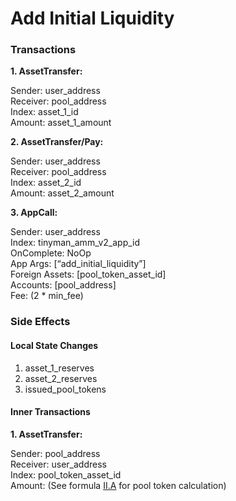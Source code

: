 # Add Initial Liquidity

### **Transactions**

**1. AssetTransfer:**

Sender: user\_address\
Receiver: pool\_address\
Index: asset\_1\_id\
Amount: asset\_1\_amount

**2. AssetTransfer/Pay:**

Sender: user\_address\
Receiver: pool\_address\
Index: asset\_2\_id\
Amount: asset\_2\_amount

**3. AppCall:**

Sender: user\_address\
Index: tinyman\_amm\_v2\_app\_id\
OnComplete: NoOp\
App Args: \[“add\_initial\_liquidity”]\
Foreign Assets: \[pool\_token\_asset\_id]\
Accounts: \[pool\_address]\
Fee: (2 \* min\_fee)

### **Side Effects**

#### **Local State Changes**

1. asset\_1\_reserves
2. asset\_2\_reserves
3. issued\_pool\_tokens

#### **Inner Transactions**

**1. AssetTransfer:**

Sender: pool\_address\
Receiver: user\_address\
Index: pool\_token\_asset\_id\
Amount: (See formula [II.A](../../formulae.md#a.-adding-initial-liquidity) for pool token calculation)

